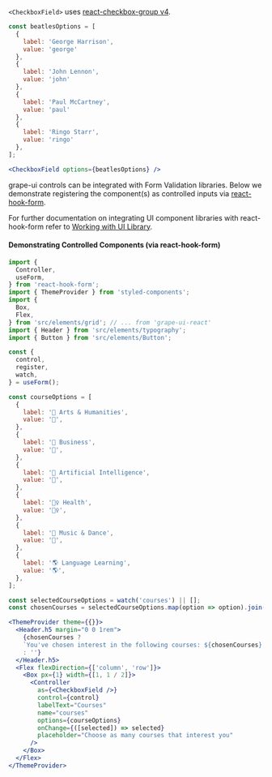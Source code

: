 `<CheckboxField>` uses [react-checkbox-group v4](https://github.com/ziad-saab/react-checkbox-group/tree/v4.0.0).

```jsx inside Markdown
const beatlesOptions = [
  {
    label: 'George Harrison',
    value: 'george'
  },
  {
    label: 'John Lennon',
    value: 'john'
  },
  {
    label: 'Paul McCartney',
    value: 'paul'
  },
  {
    label: 'Ringo Starr',
    value: 'ringo'
  },
];

<CheckboxField options={beatlesOptions} />
```

grape-ui controls can be integrated with Form Validation libraries. Below we demonstrate registering the component(s) as controlled inputs via [react-hook-form](https://react-hook-form.com/).

For further documentation on integrating UI component libraries with react-hook-form refer to [Working with UI Library](https://react-hook-form.com/get-started/#WorkwithUIlibrary).

#### Demonstrating Controlled Components (via react-hook-form)

```jsx inside Markdown
import {
  Controller,
  useForm,
} from 'react-hook-form';
import { ThemeProvider } from 'styled-components';
import {
  Box,
  Flex,
} from 'src/elements/grid'; // ... from 'grape-ui-react'
import { Header } from 'src/elements/typography';
import { Button } from 'src/elements/Button';

const {
  control,
  register,
  watch,
} = useForm();

const courseOptions = [
  {
    label: '🎨 Arts & Humanities',
    value: '🎨',
  },
  {
    label: '👔 Business',
    value: '👔',
  },
  {
    label: '🤖 Artificial Intelligence',
    value: '🤖',
  },
  {
    label: '🤸‍♀️ Health',
    value: '🤸‍♀️',
  },
  {
    label: '💃 Music & Dance',
    value: '💃',
  },
  {
    label: '🌎 Language Learning',
    value: '🌎',
  },
];

const selectedCourseOptions = watch('courses') || [];
const chosenCourses = selectedCourseOptions.map(option => option).join(', ');

<ThemeProvider theme={{}}>
  <Header.h5 margin="0 0 1rem">
    {chosenCourses ?
    `You've chosen interest in the following courses: ${chosenCourses}.`
    : ''}
  </Header.h5>
  <Flex flexDirection={['column', 'row']}>
    <Box px={1} width={[1, 1 / 2]}>
      <Controller
        as={<CheckboxField />}
        control={control}
        labelText="Courses"
        name="courses"
        options={courseOptions}
        onChange={([selected]) => selected}
        placeholder="Choose as many courses that interest you"
      />
    </Box>
  </Flex>
</ThemeProvider>
```
